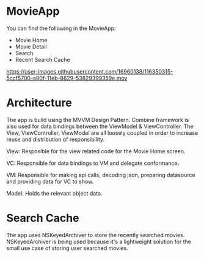 # MovieApp

You can find the following in the MovieApp:
- Movie Home
- Movie Detail
- Search
- Recent Search Cache

https://user-images.githubusercontent.com/16960138/116350315-5ccf5700-a80f-11eb-8629-53829399359e.mov

# Architecture

The app is build using the MVVM Design Pattern. Combine framework is also used for data bindings between the ViewModel & ViewController. The View, 
ViewController, ViewModel are all loosely coupled in order to increase reuse and distribution of responsibility.


View: Resposible for the view related code for the Movie Home screen.

VC: Responsible for data bindings to VM and delegate conformance.

VM: Responsible for making api calls, decoding json, preparing datasource and providing data for VC to show.

Model: Holds the relevant object data.

# Search Cache

The app uses NSKeyedArchiver to store the recently searched movies. NSKeyedArchiver is being used because it's a lightweight solution for the small use case 
of storing user searched movies.
